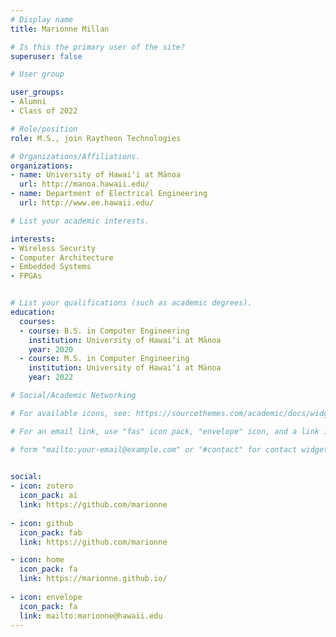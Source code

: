 ```yaml
---
# Display name
title: Marionne Millan

# Is this the primary user of the site?
superuser: false

# User group

user_groups:
- Alumni
- Class of 2022

# Role/position
role: M.S., join Raytheon Technologies

# Organizations/Affiliations.
organizations:
- name: University of Hawaiʻi at Mānoa
  url: http://manoa.hawaii.edu/
- name: Department of Electrical Engineering
  url: http://www.ee.hawaii.edu/

# List your academic interests.

interests:
- Wireless Security
- Computer Architecture
- Embedded Systems
- FPGAs


# List your qualifications (such as academic degrees).
education:
  courses:
  - course: B.S. in Computer Engineering
    institution: University of Hawaiʻi at Mānoa
    year: 2020
  - course: M.S. in Computer Engineering
    institution: University of Hawaiʻi at Mānoa
    year: 2022

# Social/Academic Networking

# For available icons, see: https://sourcethemes.com/academic/docs/widgets/#icons

# For an email link, use "fas" icon pack, "envelope" icon, and a link in the

# form "mailto:your-email@example.com" or "#contact" for contact widget.

  
social: 
- icon: zotero
  icon_pack: ai
  link: https://github.com/marionne
  
- icon: github
  icon_pack: fab
  link: https://github.com/marionne

- icon: home
  icon_pack: fa
  link: https://marionne.github.io/
  
- icon: envelope
  icon_pack: fa
  link: mailto:marionne@hawaii.edu
---
```

